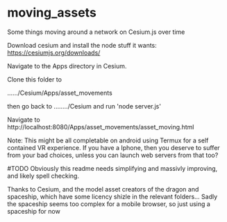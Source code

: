 # moving_assets
Some things moving around a network on Cesium.js over time

Download cesium and install the node stuff it wants:
https://cesiumjs.org/downloads/



Navigate to the Apps directory in Cesium.

Clone this folder to

....../Cesium/Apps/asset_movements


then go back to ......../Cesium and run
'node server.js'

Navigate to http://localhost:8080/Apps/asset_movements/asset_moving.html

Note:
This might be all completable on android using Termux for a self contained VR experience.
If you have a Iphone, then you deserve to suffer from your bad choices, unless you can launch web servers from that too?

#TODO
Obviously this readme needs simplifying and massivly improving, and likely spell checking.

Thanks to Cesium, and the model asset creators of the dragon and spaceship, which have some licency shizle in the relevant folders...
Sadly the spaceship seems too complex for a mobile browser, so just using a spaceship for now




